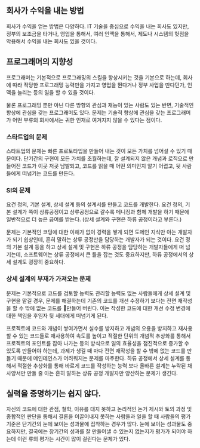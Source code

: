 
## 회사가 수익을 내는 방법

회사가 수익을 얻는 방법은 다양하다. IT 기술을 중심으로 수익을 내는 회사도 있지만, 정부의 보조금을 타거나, 영업을 통해서, 여러 인맥을 통해서, 제도나 시스템의 헛점을 악용해서 수익을 내는 회사도 있을 것이다.

## 프로그래머의 지향성

프로그래머는 기본적으로 프로그래밍의 스킬을 향상시키는 것을 기본으로 하는데, 회사에 따라 적당한 프로그래밍 능력만을 가지고 영업을 뛴다거나 정부 사업을 딴다던가, 인맥을 늘리는 등의 일을 할 수 있을 것이다.

물론 프로그래밍 뿐만 아닌 다른 방향의 관심과 재능이 있는 사람도 있는 반면, 기술적인 향상에 관심을 갖는 프로그래머도 있다. 문제는 기술적 향상에 관심을 갖는 프로그래머가 어떤 부류의 회사에서는 귀한 인재로 여겨지지 않을 수 있다는 점이다.

### 스타트업의 문제

스타트업의 문제는 빠른 프로토타입을 만들어 내는 것이 모든 가치를 넘어설 수 있기 때문이다. 단기간의 구현이 모든 가치를 초월하는데, 잘 설계되지 않은 개념과 로직으로 만들어진 코드가 이곳 저곳 남발되고, 코드를 읽을 때 어떤 의미인지 알기 어렵고, 뒷 사람들에게 떠넘기는 코드를 만든다.

### SI의 문제

요건 정의, 기본 설계, 상세 설계 등의 설계서를 만들고 코드를 개발한다. 요건 정의, 기본 설계가 쪽이 상류공정이고 상류공정으로 갈수록 메니징과 함께 개발을 하기 때문에 일반적으로 더 높은 급여를 받는다. (상세 설계와 구현은 하류 공정이라고 부른다.)

문제는 기본적인 코딩에 대한 이해가 없이 경력을 쌓게 되면 도메인 지식만 아는 개발자가 되기 쉽상인데, 흔히 말하는 상류 공정만을 담당하는 개발자가 되는 것이다. 요건 정의 기본 설계 등을 하고 상세 설계 및 구현은 하류 공정을 담당하는 개발자들에게 떠 넘기는데, 소프트웨어는 상류 공정에서 큰 틀을 잡는 것도 중요하지만, 하류 공정에서의 상세 설계도 굉장히 중요하다.

### 상세 설계의 부재가 가져오는 문제

문제는 기본적으로 코드를 검토할 능력도 관리할 능력도 없는 사람들에게 상세 설계 및 구현을 맡길 경우, 문제를 해결하는데 기존의 코드를 개선 수정하기 보다는 전면 재작성을 할 수 밖에 없는 코드를 만들어 버린다. 이는 작성한 코드에 대한 개선 수정 변경에 대한 책임을 후임자 뒷 세대에게 떠넘기게 된다.

프로젝트에 코드와 개념이 쌓여가면서 실수를 방지하고 개념의 오용을 방지하고 재사용할 수 있는 코드들로 재사용하여 속도를 높이고 적절한 단위의 개념적 추상화를 통해서 프로젝트의 포인트를 잡아 나가는 등의 방식으로 일의 효율성을 점진적으로 증가할 수 있도록 만들어야 하는데, 과제가 생길 때 마다 전면 재작성을 할 수 밖에 없는 코드를 만들기 때문에 메인테인스가 어려워지는 문제를 마주한다. 하류 공정에서 상세 설계를 통해서 적절한 추상화를 통해 바르게 코드를 작성하는 능력 보다 올바른 설계는 누락된 채 사양서만 만들 줄 아는 흔히 말하는 상류 공정 개발자만 양산하는 문제가 생긴다.

## 실력을 증명하기는 쉽지 않다.

자신의 코드에 대한 관점, 철학, 이유를 대지 못하고 논리적인 논거 제시와 토의 과정 및 종합적인 판단을 통해서 결론을 이끌어내지 못하는 사람들과 일을 할 때 사람들의 평가 기준은 단기간의 눈에 보이는 성과물에 집착하는 경우가 많다. 눈에 보이는 성과물도 중요하지만, 결국에는 장기간의 성과를 잘 만들어낼 수 있는지 없는지가 평가가 되어야 하는데 이런 류의 평가는 시간이 많이 걸린다는 문제가 있다.
